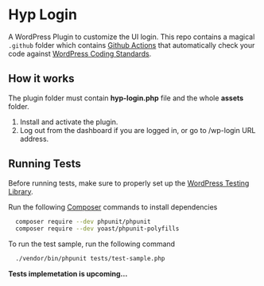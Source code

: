 # Hyp Login

A WordPress Plugin to customize the UI login. This repo contains a magical `.github` folder which contains [Github Actions](https://github.com/features/actions) that automatically check your code against [WordPress Coding Standards](https://make.wordpress.org/core/handbook/best-practices/coding-standards/).

## How it works

The plugin folder must contain **hyp-login.php** file and the whole **assets** folder.

1. Install and activate the plugin. 
2. Log out from the dashboard if you are logged in, or go to /wp-login URL address.

## Running Tests

Before running tests, make sure to properly set up the [WordPress Testing Library](https://make.wordpress.org/core/handbook/testing/automated-testing/).

Run the following [Composer](https://getcomposer.org/) commands to install dependencies

```bash
  composer require --dev phpunit/phpunit
  composer require --dev yoast/phpunit-polyfills
```

To run the test sample, run the following command

```bash
  ./vendor/bin/phpunit tests/test-sample.php
```

**Tests implemetation is upcoming...**